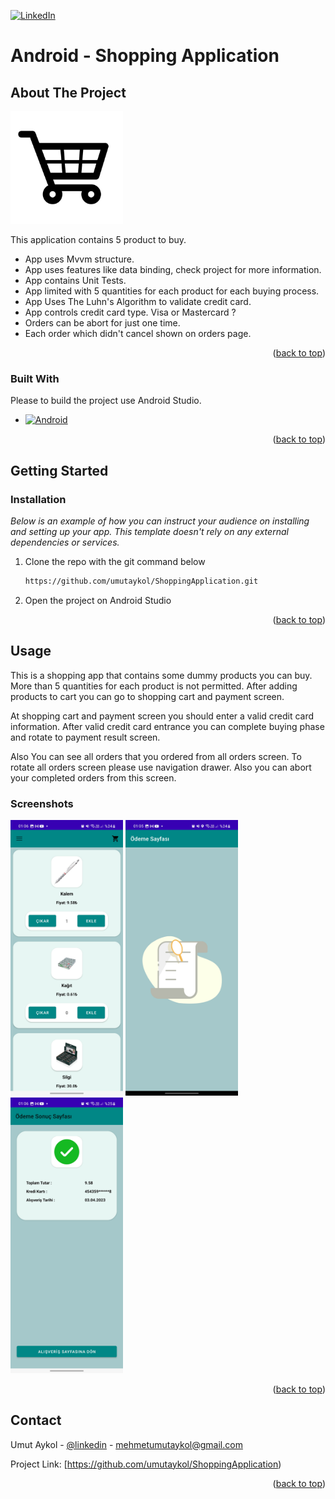 [![LinkedIn][linkedin-shield]][linkedin-url]
# Android - Shopping Application

## About The Project

<img src="images/shopping_application.png" alt="images" width="180"/>

[//]: # ([![Product Name Screen Shot][product-screenshot]]&#40;&#41;)

This application contains 5 product to buy.

* App uses Mvvm structure. 
* App uses features like data binding, check project for more information.
* App contains Unit Tests.
* App limited with 5 quantities for each product for each buying process. 
* App Uses The Luhn's Algorithm to validate credit card.
* App controls credit card type. Visa or Mastercard ?
* Orders can be abort for just one time.
* Each order which didn't cancel shown on orders page.

<p align="right">(<a href="#readme-top">back to top</a>)</p>

### Built With

Please to build the project use Android Studio.

* [![Android][Next.js]][Next-url]

<p align="right">(<a href="#readme-top">back to top</a>)</p>


<!-- GETTING STARTED -->
## Getting Started


### Installation

_Below is an example of how you can instruct your audience on installing and setting up your app. This template doesn't rely on any external dependencies or services._

1. Clone the repo with the git command below
   ```sh
   https://github.com/umutaykol/ShoppingApplication.git
   ```
2. Open the project on Android Studio


<p align="right">(<a href="#readme-top">back to top</a>)</p>



<!-- USAGE EXAMPLES -->
## Usage

This is a shopping app that contains some dummy products you can buy. 
More than 5 quantities for each product is not permitted.
After adding products to cart you can go to shopping cart and payment screen.

At shopping cart and payment screen you should enter a valid credit card information.
After valid credit card entrance you can complete buying phase and rotate to payment result screen.

Also You can see all orders that you ordered from all orders screen. To rotate
all orders screen please use navigation drawer. Also you can abort your completed orders from this screen.

### Screenshots


<img src="images/shopping_screen.jpg" alt="images" width="180"/>
<img src="images/orders_screen_without_orders.jpg" alt="images" width="180"/>
<img src="images/order_result_screen.jpg" alt="images" width="180"/>


<p align="right">(<a href="#readme-top">back to top</a>)</p>


<!-- CONTACT -->
## Contact

Umut Aykol - [@linkedin](https://www.linkedin.com/in/umut-aykol/) - mehmetumutaykol@gmail.com

Project Link: [https://github.com/umutaykol/ShoppingApplication)

<p align="right">(<a href="#readme-top">back to top</a>)</p>





[linkedin-shield]: https://img.shields.io/badge/-LinkedIn-black.svg?style=for-the-badge&logo=linkedin&colorB=555
[linkedin-url]: https://www.linkedin.com/in/umut-aykol/

[product-screenshot]: images/shopping_application.png

[Next.js]: https://img.shields.io/badge/Android%20Studio-3DDC84.svg?style=for-the-badge&logo=android-studio&logoColor=white
[Next-url]: https://developer.android.com/studio